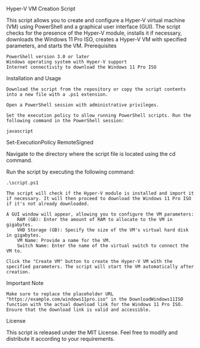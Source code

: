 Hyper-V VM Creation Script

This script allows you to create and configure a Hyper-V virtual machine (VM) using PowerShell and a graphical user interface (GUI). The script checks for the presence of the Hyper-V module, installs it if necessary, downloads the Windows 11 Pro ISO, creates a Hyper-V VM with specified parameters, and starts the VM.
Prerequisites

    PowerShell version 3.0 or later
    Windows operating system with Hyper-V support
    Internet connectivity to download the Windows 11 Pro ISO

Installation and Usage

    Download the script from the repository or copy the script contents into a new file with a .ps1 extension.

    Open a PowerShell session with administrative privileges.

    Set the execution policy to allow running PowerShell scripts. Run the following command in the PowerShell session:

    javascript

Set-ExecutionPolicy RemoteSigned

Navigate to the directory where the script file is located using the cd command.

Run the script by executing the following command:

    .\script.ps1

    The script will check if the Hyper-V module is installed and import it if necessary. It will then proceed to download the Windows 11 Pro ISO if it's not already downloaded.

    A GUI window will appear, allowing you to configure the VM parameters:
        RAM (GB): Enter the amount of RAM to allocate to the VM in gigabytes.
        VHD Storage (GB): Specify the size of the VM's virtual hard disk in gigabytes.
        VM Name: Provide a name for the VM.
        Switch Name: Enter the name of the virtual switch to connect the VM to.

    Click the "Create VM" button to create the Hyper-V VM with the specified parameters. The script will start the VM automatically after creation.

Important Note

    Make sure to replace the placeholder URL "https://example.com/windows11pro.iso" in the DownloadWindows11ISO function with the actual download link for the Windows 11 Pro ISO. Ensure that the download link is valid and accessible.

License

This script is released under the MIT License. Feel free to modify and distribute it according to your requirements.
